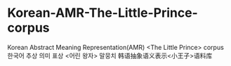 # Korean-AMR-The-Little-Prince-corpus
Korean Abstract Meaning Representation(AMR) &lt;The Little Prince> corpus
한국어 추상 의미 표상 &lt;어린 왕자> 말뭉치
韩语抽象语义表示&lt;小王子>语料库
